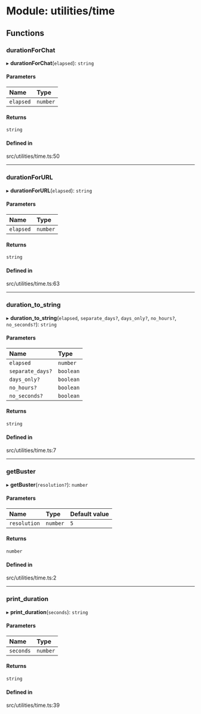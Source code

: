 # Module: utilities/time

## Functions

### durationForChat

▸ **durationForChat**(`elapsed`): `string`

#### Parameters

| Name | Type |
| :------ | :------ |
| `elapsed` | `number` |

#### Returns

`string`

#### Defined in

src/utilities/time.ts:50

___

### durationForURL

▸ **durationForURL**(`elapsed`): `string`

#### Parameters

| Name | Type |
| :------ | :------ |
| `elapsed` | `number` |

#### Returns

`string`

#### Defined in

src/utilities/time.ts:63

___

### duration\_to\_string

▸ **duration_to_string**(`elapsed`, `separate_days?`, `days_only?`, `no_hours?`, `no_seconds?`): `string`

#### Parameters

| Name | Type |
| :------ | :------ |
| `elapsed` | `number` |
| `separate_days?` | `boolean` |
| `days_only?` | `boolean` |
| `no_hours?` | `boolean` |
| `no_seconds?` | `boolean` |

#### Returns

`string`

#### Defined in

src/utilities/time.ts:7

___

### getBuster

▸ **getBuster**(`resolution?`): `number`

#### Parameters

| Name | Type | Default value |
| :------ | :------ | :------ |
| `resolution` | `number` | `5` |

#### Returns

`number`

#### Defined in

src/utilities/time.ts:2

___

### print\_duration

▸ **print_duration**(`seconds`): `string`

#### Parameters

| Name | Type |
| :------ | :------ |
| `seconds` | `number` |

#### Returns

`string`

#### Defined in

src/utilities/time.ts:39
